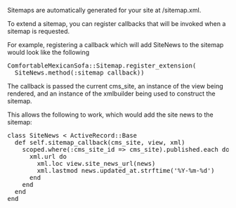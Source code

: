 Sitemaps are automatically generated for your site at /sitemap.xml. 

To extend a sitemap, you can register callbacks that will be invoked when a sitemap is requested. 

For example, registering a callback which will add SiteNews to the sitemap would look like the following
<pre>
ComfortableMexicanSofa::Sitemap.register_extension(
  SiteNews.method(:sitemap_callback))
</pre>

The callback is passed the current cms_site, an instance of the view being rendered, and an instance of the xmlbuilder being used to construct the sitemap. 

This allows the following to work, which would add the site news to the sitemap:

<pre>
class SiteNews < ActiveRecord::Base
  def self.sitemap_callback(cms_site, view, xml)
    scoped.where(:cms_site_id => cms_site).published.each do |news|
      xml.url do
        xml.loc view.site_news_url(news)
        xml.lastmod news.updated_at.strftime('%Y-%m-%d')
      end
    end
  end
end
</pre>